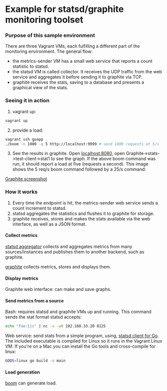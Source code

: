 # Example for statsd/graphite monitoring toolset

### Purpose of this sample environment
There are three Vagrant VMs, each fulfilling a different part of the monitoring environment.
The general flow:
* the metrics-sender VM has a small web service that reports a count statistic to statsd.  
* the statsd VM is called collector.  It receives the UDP traffic from the web service and aggregates it before sending it to graphite via TCP.
* graphite receives the stats, saving to a database and presents a graphical view of the stats.


### Seeing it in action
1. vagrant up:
  ```bash
  vagrant up
  ```

2. provide a load:
  ``` bash
  vagrant ssh goapp
  ./boom -n 1000 -q 5 http://localhost:9999 # send 1000 requests at 5/s
  ```

3. See the results in graphite.  Open [localhost:8080](http://localhost:8080), open Graphite->stats->test-client->stat1 to see the graph.  If the above boom command was run, it should report a load at five (requests a second).  This image shows the 5 req/s boom command followed by a 25/s command:

[Graphite screenshot](graphite-screen.png?raw=true)


### How it works
1. Every time the endpoint is hit, the metrics-sender web service sends a count increment to statsd.
2. statsd aggregates the statistics and flushes it to graphite for storage.
3. graphite receives, stores and makes the stats available via the web interface, as well as a JSON format.

#### Collect metrics
[statsd aggregator](https://github.com/etsy/statsd/) collects and aggregates metrics from many sources/instances and publishes them to another backend, such as graphite.

[graphite](http://graphite.readthedocs.org/en/latest/) collects metrics, stores and displays them.

#### Display metrics
Graphite web interface: can make and save graphs.

#### Send metrics from a source
Bash: requires statsd and graphite VMs up and running.  This command sends the stat format statsd accepts:

```bash
echo "foo:1|c" | nc -u -w0 192.168.33.20 8125
```

Web service: send stats from a simple program, using, [statsd client for Go](https://github.com/cactus/go-statsd-client).  The included executable is compiled for Linux so it runs in the Vagrant Linux VM.  If you're on a Mac you can install the Go tools and cross-compile for linux:

```bash
GOOS=linux go build -o main
```

#### Load generation
[boom](https://github.com/rakyll/boom) can generate load.
